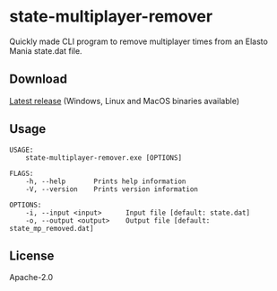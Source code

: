 # state-multiplayer-remover
Quickly made CLI program to remove multiplayer times from an Elasto Mania state.dat file.

## Download
[Latest release](https://github.com/hexjelly/state-multiplayer-remover/releases/latest) (Windows, Linux and MacOS binaries available)

## Usage
```
USAGE:
    state-multiplayer-remover.exe [OPTIONS]

FLAGS:
    -h, --help       Prints help information
    -V, --version    Prints version information

OPTIONS:
    -i, --input <input>      Input file [default: state.dat]
    -o, --output <output>    Output file [default: state_mp_removed.dat]
```

## License
Apache-2.0
